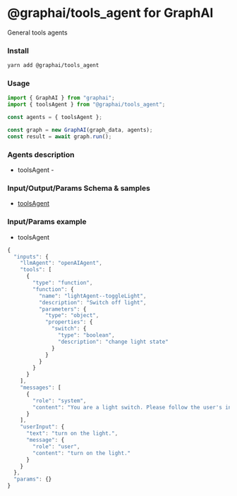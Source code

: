 # @graphai/tools_agent for GraphAI

General tools agents

### Install

```sh
yarn add @graphai/tools_agent
```

### Usage

```typescript
import { GraphAI } from "graphai";
import { toolsAgent } from "@graphai/tools_agent";

const agents = { toolsAgent };

const graph = new GraphAI(graph_data, agents);
const result = await graph.run();
```

### Agents description
- toolsAgent -

### Input/Output/Params Schema & samples
 - [toolsAgent](https://github.com/receptron/graphai/blob/main/docs/agentDocs/undefined/toolsAgent.md)

### Input/Params example
- toolsAgent

```typescript
{
  "inputs": {
    "llmAgent": "openAIAgent",
    "tools": [
      {
        "type": "function",
        "function": {
          "name": "lightAgent--toggleLight",
          "description": "Switch off light",
          "parameters": {
            "type": "object",
            "properties": {
              "switch": {
                "type": "boolean",
                "description": "change light state"
              }
            }
          }
        }
      }
    ],
    "messages": [
      {
        "role": "system",
        "content": "You are a light switch. Please follow the user's instructions."
      }
    ],
    "userInput": {
      "text": "turn on the light.",
      "message": {
        "role": "user",
        "content": "turn on the light."
      }
    }
  },
  "params": {}
}
```
